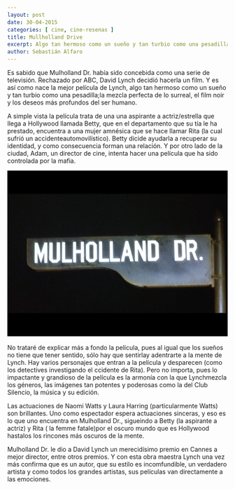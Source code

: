 ```yaml
---
layout: post
date: 30-04-2015
categories: [ cine, cine-resenas ]
title: Mullholland Drive
excerpt: Algo tan hermoso como un sueño y tan turbio como una pesadilla
author: Sebastián Alfaro
---
```


Es sabido que Mulholland Dr. había sido concebida como una serie de televisión. Rechazado por ABC, David Lynch decidió hacerla un film. Y es así como nace la mejor película de Lynch, algo tan hermoso como un sueño y tan turbio como una pesadilla;la mezcla perfecta de lo surreal, el film noir y los deseos más profundos del ser humano.

A simple vista la película trata de una una aspirante a actriz/estrella que llega a Hollywood llamada Betty, que en el departamento que su tía le ha prestado, encuentra a una mujer amnésica que se hace llamar Rita (la cual sufrió un accidenteautomovilístico). Betty dicide ayudarla a recuperar su identidad, y como consecuencia forman una relación. Y por otro lado de la ciudad, Adam, un director de cine, intenta hacer una película que ha sido controlada por la mafia.

![Mullholland Drive](/assets/img/posts/cine-resenas/30-04-2015-mullholland-drive-1.jpg)

No trataré de explicar más a fondo la película, pues al igual que los sueños no tiene que tener sentido, sólo hay que sentirlay adentrarte a la mente de Lynch. Hay varios personajes que entran a la película y desparecen (como los detectives investigando el ccidente de Rita). Pero no importa, pues lo impactante y grandioso de la película es la armonía con la que Lynchmezcla los géneros, las imágenes tan potentes y poderosas como la del Club Silencio, la música y su edición.

Las actuaciones de Naomi Watts y Laura Harring (particularmente Watts) son brillantes. Uno como espectador espera actuaciones sinceras, y eso es lo que uno encuentra en Mulholland Dr., sigueindo a Betty (la aspirante a actriz) y Rita ( la femme fatale)por el oscuro mundo que es Hollywood hastalos los rincones más oscuros de la mente.

Mulholland Dr. le dio a David Lynch un merecidísimo premio en Cannes a mejor director, entre otros premios. Y con esta obra maestra Lynch una vez más confirma que es un autor, que su estilo es incomfundible, un verdadero artista y como todos los grandes artistas, sus películas van directamente a las emociones.
